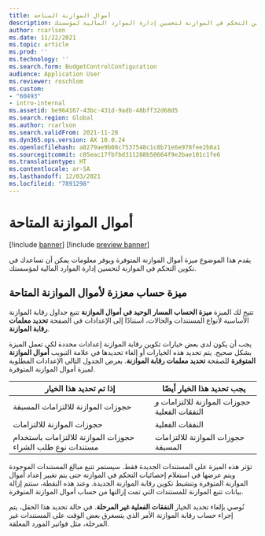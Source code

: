 ```yaml
---
title: أموال الموازنة المتاحة
description: يقدم هذا الموضوع ميزة أموال الموازنة المتوفرة ويوفر معلومات يمكن أن تساعدك في تكوين التحكم في الموازنة لتحسين إدارة الموارد المالية لمؤسستك.
author: rcarlson
ms.date: 11/22/2021
ms.topic: article
ms.prod: ''
ms.technology: ''
ms.search.form: BudgetControlConfiguration
audience: Application User
ms.reviewer: roschlom
ms.custom:
- "60493"
- intro-internal
ms.assetid: be964167-43bc-431d-9adb-48bff32d68d5
ms.search.region: Global
ms.author: rcarlson
ms.search.validFrom: 2021-11-28
ms.dyn365.ops.version: AX 10.0.24
ms.openlocfilehash: a8279ae9b08c7537548c1c8b71e6e978fee2b8a1
ms.sourcegitcommit: c85eac17fbfbd311288b50664f9e2bae101c1fe6
ms.translationtype: HT
ms.contentlocale: ar-SA
ms.lasthandoff: 12/03/2021
ms.locfileid: "7891298"
---
```

# <a name="budget-funds-available"></a>أموال الموازنة المتاحة

[!include [banner](../includes/banner.md)]
[!include [preview banner](../includes/preview-banner.md)]

يقدم هذا الموضوع ميزة أموال الموازنة المتوفرة ويوفر معلومات يمكن أن تساعدك في تكوين التحكم في الموازنة لتحسين إدارة الموارد المالية لمؤسستك.

## <a name="enhanced-calculation-feature-for-budget-funds-available"></a>ميزة حساب معززة لأموال الموازنة المتاحة

تتيح لك الميزة **ميزة الحساب المسار الوحيد في أموال الموازنة** تتبع جداول رقابة الموازنة الأساسية لأنواع المستندات والحالات، استنادًا إلى الإعدادات في الصفحة **تحديد معلمات رقابة الموازنة**.

يجب أن يكون لدى بعض خيارات تكوين رقابة الموازنة إعدادات محددة لكي تعمل الميزة بشكل صحيح. يتم تحديد هذه الخيارات أو إلغاء تحديدها في علامة التبويب **أموال الموازنة المتوفرة** للصفحة **تحديد معلمات رقابة الموازنة**. يعرض الجدول التالي الإعدادات المطلوبة لميزة أموال الموازنة المتوفرة.

| إذا تم تحديد هذا الخيار | يجب تحديد هذا الخيار أيضًا |
| ------------------------- | -------------------------------- |
| حجوزات الموازنة للالتزامات المسبقة | حجوزات الموازنة للالتزامات *و* النفقات الفعلية |
| حجوزات الموازنة للالتزامات | النفقات الفعلية |
| حجوزات الموازنة للالتزامات باستخدام مستندات نوع طلب الشراء | حجوزات الموازنة للالتزامات المسبقة |

تؤثر هذه الميزة على المستندات الجديدة فقط. سيستمر تتبع مبالغ المستندات الموجودة ويتم عرضها في استعلام إحصائيات التحكم في الموازنة حتى يتم تغيير إعداد أموال الموازنة المتوفرة وتنشيط تكوين رقابة الموازنة الجديدة. وعند هذه النقطة، ستتم إزالة بيانات تتبع الموازنة للمستندات التي تمت إزالتها من حساب أموال الموازنة المتوفرة.

نُوصي بإلغاء تحديد الخيار **النفقات الفعلية غير المرحلة**. في حالة تحديد هذا الحقل، يتم إجراء حساب رقابة الموازنة الأمر الذي يتسغرق بعض الوقت على المستندات غير المرحلة، مثل فواتير المورد المعلقة.
